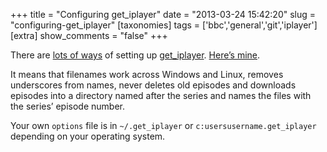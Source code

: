 +++
title = "Configuring get_iplayer"
date = "2013-03-24 15:42:20"
slug = "configuring-get_iplayer"
[taxonomies]
tags = ['bbc','general','git','iplayer']
[extra]
show_comments = "false"
+++

There are [lots of ways](http://linuxcentre.net/getiplayer/documentation#Filenames%20and%20Directories) of setting up [get\_iplayer](http://www.infradead.org/get_iplayer/html/get_iplayer.html). [Here’s mine](https://gist.github.com/pipwilson/5232174).

It means that filenames work across Windows and Linux, removes underscores from names, never deletes old episodes and downloads episodes into a directory named after the series and names the files with the series’ episode number.

Your own `options` file is in `~/.get_iplayer` or `c:usersusername.get_iplayer` depending on your operating system.
